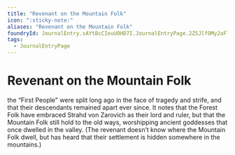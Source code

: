 ```yaml
---
title: "Revenant on the Mountain Folk"
icon: ":sticky-note:"
aliases: "Revenant on the Mountain Folk"
foundryId: JournalEntry.sAYtBcCIeuUOHD7I.JournalEntryPage.2ZSJlfOMy2aFl34l
tags:
  - JournalEntryPage
---
```


# Revenant on the Mountain Folk
the “First People" were split long ago in the face of tragedy and strife, and that their descendants remained apart ever since. It notes that the Forest Folk have embraced Strahd von Zarovich as their lord and ruler, but that the Mountain Folk still hold to the old ways, worshipping ancient goddesses that once dwelled in the valley. (The revenant doesn’t know where the Mountain Folk dwell, but has heard that their settlement is hidden somewhere in the mountains.)